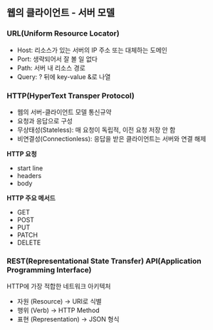 ## 웹의 클라이언트 - 서버 모델

### URL(Uniform Resource Locator)

- Host: 리소스가 있는 서버의 IP 주소 또는 대체하는 도메인
- Port: 생략되어서 잘 볼 일 없다
- Path: 서버 내 리소스 경로
- Query: ? 뒤에 key-value &로 나열

### HTTP(HyperText Transper Protocol)

- 웹의 서버-클라이언트 모델 통신규약
- 요청과 응답으로 구성
- 무상태성(Stateless): 매 요청이 독립적, 이전 요청 저장 안 함
- 비연결성(Connectionless): 응답을 받은 클라이언트는 서버와 연결 해제

**HTTP 요청**

- start line
- headers
- body

**HTTP 주요 메서드**

- GET
- POST
- PUT
- PATCH
- DELETE

### REST(Representational State Transfer) API(Application Programming Interface)

HTTP에 가장 적합한 네트워크 아키텍처 

- 자원 (Resource) → URI로 식별
- 행위 (Verb) → HTTP Method
- 표현 (Representation) → JSON 형식

